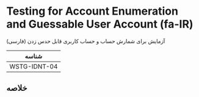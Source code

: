 # Testing for Account Enumeration and Guessable User Account (fa-IR)

آزمایش برای شمارش حساب و حساب کاربری قابل حدس زدن (فارسی)

|شناسه          |
|------------|
|WSTG-IDNT-04|

## خلاصه
